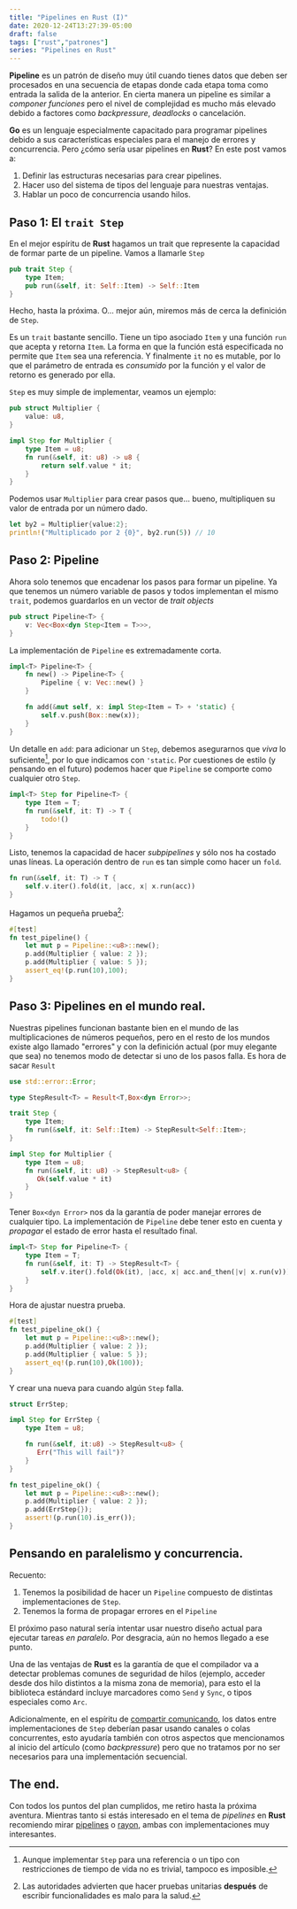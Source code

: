 ```yaml
---
title: "Pipelines en Rust (I)"
date: 2020-12-24T13:27:39-05:00
draft: false
tags: ["rust","patrones"]
series: "Pipelines en Rust"
---
```


**Pipeline** es un patrón de diseño muy útil cuando tienes datos que
deben ser procesados en una secuencia de etapas donde cada etapa toma
como entrada la salida de la anterior. En cierta manera un
pipeline es similar a *componer funciones* pero el nivel de
complejidad es mucho más elevado debido a factores como *backpressure*,
*deadlocks* o cancelación.

**Go** es un lenguaje especialmente capacitado para programar
pipelines debido a sus características especiales para el manejo de
errores y concurrencia. Pero ¿cómo sería usar pipelines en **Rust**?
En este post vamos a:

1. Definir las estructuras necesarias para crear pipelines.
2. Hacer uso del sistema de tipos del lenguaje para nuestras ventajas.
3. Hablar un poco de concurrencia usando hilos.


## Paso 1: El `trait Step`

En el mejor espíritu de **Rust** hagamos un trait que represente la
capacidad de formar parte de un pipeline. Vamos a llamarle `Step`

```rust
pub trait Step {
    type Item;
    pub run(&self, it: Self::Item) -> Self::Item
}
```

Hecho, hasta la próxima. O... mejor aún, miremos más de cerca la
definición de `Step`.

Es un `trait` bastante sencillo. Tiene un tipo asociado `Item` y una
función `run` que acepta y retorna `Item`. La forma en que la función
está especificada no permite que `Item` sea una referencia. Y
finalmente `it` no es mutable, por lo que el parámetro de entrada es
*consumido* por la función y el valor de retorno es generado por ella.


`Step` es muy simple de implementar, veamos un ejemplo:

```rust
pub struct Multiplier {
    value: u8,
}

impl Step for Multiplier {
    type Item = u8;
    fn run(&self, it: u8) -> u8 {
        return self.value * it;
    }
}
```

Podemos usar `Multiplier` para crear pasos que... bueno, multipliquen
su valor de entrada por un número dado.


```rust
let by2 = Multiplier{value:2};
println!("Multiplicado por 2 {0}", by2.run(5)) // 10
```

## Paso 2: Pipeline

Ahora solo tenemos que encadenar los pasos para formar un pipeline.
Ya que tenemos un número variable de pasos y todos implementan el
mismo `trait`, podemos guardarlos en un vector de *trait objects*

```rust
pub struct Pipeline<T> {
    v: Vec<Box<dyn Step<Item = T>>>,
}
```

La implementación de `Pipeline` es extremadamente corta.

```rust
impl<T> Pipeline<T> {
    fn new() -> Pipeline<T> {
        Pipeline { v: Vec::new() }
    }

    fn add(&mut self, x: impl Step<Item = T> + 'static) {
        self.v.push(Box::new(x));
    }
}
```

Un detalle en `add`: para adicionar un `Step`, debemos asegurarnos que
*viva* lo suficiente[^1], por lo que indicamos con `'static`. Por
cuestiones de estilo (y pensando en el futuro) podemos hacer que `Pipeline`
se comporte como cualquier otro `Step`.

```rust
impl<T> Step for Pipeline<T> {
    type Item = T;
    fn run(&self, it: T) -> T {
        todo!()
    }
}
```

Listo, tenemos la capacidad de hacer *subpipelines* y sólo nos ha
costado unas líneas. La operación dentro de `run` es tan simple como
hacer un `fold`.

```rust
fn run(&self, it: T) -> T {
    self.v.iter().fold(it, |acc, x| x.run(acc))
}
```

Hagamos un pequeña prueba[^2]:

```rust
#[test]
fn test_pipeline() {
    let mut p = Pipeline::<u8>::new();
    p.add(Multiplier { value: 2 });
    p.add(Multiplier { value: 5 });
    assert_eq!(p.run(10),100);
}
```

## Paso 3: Pipelines en el mundo real.

Nuestras pipelines funcionan bastante bien en el mundo de las
multiplicaciones de números pequeños, pero en el resto de los mundos
existe algo llamado "errores" y con la definición actual (por muy
elegante que sea) no tenemos modo de detectar si uno de los pasos
falla. Es hora de sacar `Result`

```rust
use std::error::Error;

type StepResult<T> = Result<T,Box<dyn Error>>;

trait Step {
    type Item;
    fn run(&self, it: Self::Item) -> StepResult<Self::Item>;
}

impl Step for Multiplier {
    type Item = u8;
    fn run(&self, it: u8) -> StepResult<u8> {
       Ok(self.value * it)
    }
}

```

Tener `Box<dyn Error>` nos da la garantía de poder manejar errores de
cualquier tipo. La implementación de `Pipeline` debe tener esto en
cuenta y *propagar* el estado de error hasta el resultado final.

```rust
impl<T> Step for Pipeline<T> {
    type Item = T;
    fn run(&self, it: T) -> StepResult<T> {
        self.v.iter().fold(Ok(it), |acc, x| acc.and_then(|v| x.run(v)))
    }
}
```

Hora de ajustar nuestra prueba.

```rust
#[test]
fn test_pipeline_ok() {
    let mut p = Pipeline::<u8>::new();
    p.add(Multiplier { value: 2 });
    p.add(Multiplier { value: 5 });
    assert_eq!(p.run(10),Ok(100));
}
```

Y crear una nueva para cuando algún `Step` falla.

```rust
struct ErrStep;

impl Step for ErrStep {
    type Item = u8;

    fn run(&self, it:u8) -> StepResult<u8> {
       Err("This will fail")?
    }
}

fn test_pipeline_ok() {
    let mut p = Pipeline::<u8>::new();
    p.add(Multiplier { value: 2 });
    p.add(ErrStep{});
    assert!(p.run(10).is_err());
}
```

## Pensando en paralelismo y concurrencia.

Recuento:

1. Tenemos la posibilidad de hacer un `Pipeline` compuesto de
   distintas implementaciones de `Step`.
2. Tenemos la forma de propagar errores en el `Pipeline`

El próximo paso natural sería intentar usar nuestro diseño actual para
ejecutar tareas *en paralelo*. Por desgracia, aún no hemos llegado a
ese punto.

Una de las ventajas de **Rust** es la garantía de que el compilador va
a detectar problemas comunes de seguridad de hilos (ejemplo, acceder
desde dos hilo distintos a la misma zona de memoria), para esto el la
biblioteca estándard incluye marcadores como `Send` y `Sync`, o tipos
especiales como `Arc`.

Adicionalmente, en el espíritu de [compartir
comunicando](https://blog.golang.org/codelab-share), los datos entre
implementaciones de `Step` deberían pasar usando canales o colas
concurrentes, esto ayudaría también con otros aspectos que mencionamos
al inicio del artículo (como *backpressure*) pero que no tratamos por
no ser necesarios para una implementación secuencial.

## The end.

Con todos los puntos del plan cumplidos, me retiro hasta la próxima
aventura. Mientras tanto si estás interesado en el tema de *pipelines*
en **Rust** recomiendo mirar
[pipelines](https://crates.io/crates/pipelines) o
[rayon](https://crates.io/crates/rayon), ambas con implementaciones
muy interesantes.


[^1]: Aunque implementar `Step` para una referencia o un tipo con
    restricciones de tiempo de vida no es trivial, tampoco es
    imposible.

[^2]: Las autoridades advierten que hacer pruebas unitarias
    **después** de escribir funcionalidades es malo para la salud.
